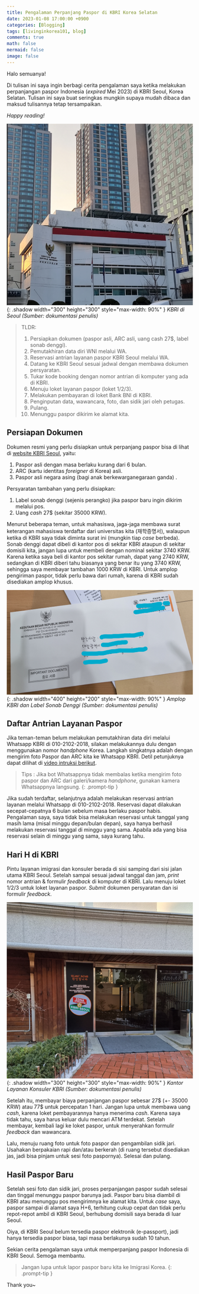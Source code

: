 ```yaml
---
title: Pengalaman Perpanjang Paspor di KBRI Korea Selatan
date: 2023-01-08 17:00:00 +0900
categories: [Blogging]
tags: [livinginkorea101, blog]
comments: true
math: false
mermaid: false
image: false
---
```


Halo semuanya! 

Di tulisan ini saya ingin berbagi cerita pengalaman saya ketika melakukan perpanjangan paspor Indonesia (*expired* Mei 2023) di KBRI Seoul, Korea Selatan. Tulisan ini saya buat seringkas mungkin supaya mudah dibaca dan maksud tulisannya tetap tersampaikan.

*Happy reading!*

![KBRI Seoul](/assets/post/img/kbri.png){: .shadow width="300" height="300" style="max-width: 90%" }
_KBRI di Seoul (Sumber: dokumentasi penulis)_

> TLDR:
> 
> 1. Persiapkan dokumen (paspor asli, ARC asli, uang cash 27$, label sonab denggi).
> 2. Pemutakhiran data diri WNI melalui WA.
> 3. Reservasi antrian layanan paspor KBRI Seoul melalui WA.
> 4. Datang ke KBRI Seoul sesuai jadwal dengan membawa dokumen persyaratan.
> 5. Tukar kode booking dengan nomor antrian di komputer yang ada di KBRI.
> 6. Menuju loket layanan paspor (loket 1/2/3).
> 7. Melakukan pembayaran di loket Bank BNI di KBRI.
> 8. Penginputan data, wawancara, foto, dan sidik jari oleh petugas.
> 9. Pulang.
> 10. Menunggu paspor dikirim ke alamat kita.


## Persiapan Dokumen

Dokumen resmi yang perlu disiapkan untuk perpanjang paspor bisa di lihat di [website KBRI Seoul](https://kemlu.go.id/seoul/id/pages/penggantian_paspor_karena_habis_masa_berlaku/1305/about-service), yaitu:

1. Paspor asli dengan masa berlaku kurang dari 6 bulan.
2. ARC (kartu identitas *foreigner* di Korea) asli.
3. Paspor asli negara asing (bagi anak berkewarganegaraan ganda) .

Persyaratan tambahan yang perlu disiapkan:

1. Label sonab denggi (sejenis perangko) jika paspor baru ingin dikirim melalui pos.
2. Uang *cash* 27$ (sekitar 35000 KRW).

Menurut beberapa teman, untuk mahasiswa, jaga-jaga membawa surat keterangan mahasiswa terdaftar dari universitas kita (재학증명서), walaupun ketika di KBRI saya tidak diminta surat ini (mungkin tiap *case* berbeda). Sonab denggi dapat dibeli di kantor pos di sekitar KBRI ataupun di sekitar domisili kita, jangan lupa untuk membeli dengan nominal sekitar 3740 KRW. Karena ketika saya beli di kantor pos sekitar rumah, dapat yang 2740 KRW, sedangkan di KBRI diberi tahu biasanya yang benar itu yang 3740 KRW, sehingga saya membayar tambahan 1000 KRW di KBRI. Untuk amplop pengiriman paspor, tidak perlu bawa dari rumah, karena di KBRI sudah disediakan amplop khusus.

![Amplop & Sonab Denggi](/assets/post/img/amplopkbri.png){: .shadow width="400" height="200" style="max-width: 90%" }
_Amplop KBRI dan Label Sonab Denggi (Sumber: dokumentasi penulis)_

## Daftar Antrian Layanan Paspor

Jika teman-teman belum melakukan pemutakhiran data diri melalui Whatsapp KBRI di 010-2102-2018, silakan melakukannya dulu dengan menggunakan nomor *handphone* Korea. Langkah singkatnya adalah dengan mengirim foto Paspor dan ARC kita ke Whatsapp KBRI. Detil petunjuknya dapat dilihat di [video intruksi berikut](https://youtu.be/7DjluOEG4UM). 

> Tips :
> Jika bot Whatsappnya tidak membalas ketika mengirim foto paspor dan ARC dari galeri/kamera *handphone*, gunakan kamera Whatsappnya langsung.
{: .prompt-tip }

Jika sudah terdaftar, selanjutnya adalah melakukan reservasi antrian layanan melalui Whatsapp di 010-2102-2018. Reservasi dapat dilakukan secepat-cepatnya 6 bulan sebelum masa berlaku paspor habis. Pengalaman saya, saya tidak bisa melakukan reservasi untuk tanggal yang masih lama (misal minggu depan/bulan depan), saya hanya berhasil melakukan reservasi tanggal di minggu yang sama. Apabila ada yang bisa reservasi selain di minggu yang sama, saya kurang tahu.

## Hari H di KBRI

Pintu layanan imigrasi dan konsuler berada di sisi samping dari sisi jalan utama KBRI Seoul. Setelah sampai sesuai jadwal tanggal dan jam, *print* nomor antrian & formulir *feedback* di komputer di KBRI. Lalu menuju loket 1/2/3 untuk loket layanan paspor. *Submit* dokumen persyaratan dan isi formulir *feedback*. 

![Pintu](/assets/post/img/pintukonsuler.png){: .shadow width="300" height="300" style="max-width: 90%" }
_Kantor Layanan Konsuler KBRI (Sumber: dokumentasi penulis)_

Setelah itu, membayar biaya perpanjangan paspor sebesar 27$ (+- 35000 KRW) atau 77$ untuk percepatan 1 hari. Jangan lupa untuk membawa uang *cash*, karena loket pembayarannya hanya menerima *cash*. Karena saya tidak tahu, saya harus keluar dulu mencari ATM terdekat. Setelah membayar, kembali lagi ke loket paspor, untuk menyerahkan formulir *feedback* dan wawancara. 

Lalu, menuju ruang foto untuk foto paspor dan pengambilan sidik jari. Usahakan berpakaian rapi dan/atau berkerah (di ruang tersebut disediakan jas, jadi bisa pinjam untuk sesi foto paspornya). Selesai dan pulang.

 

## Hasil Paspor Baru

Setelah sesi foto dan sidik jari, proses perpanjangan paspor sudah selesai dan tinggal menunggu paspor barunya jadi. Paspor baru bisa diambil di KBRI atau menunggu pos mengirimnya ke alamat kita. Untuk *case* saya, paspor sampai di alamat saya H+6, terhitung cukup cepat dan tidak perlu repot-repot ambil di KBRI Seoul, berhubung domisili saya berada di luar Seoul.

Oiya, di KBRI Seoul belum tersedia paspor elektronik (e-passport), jadi hanya tersedia paspor biasa, tapi masa berlakunya sudah 10 tahun.

Sekian cerita pengalaman saya untuk memperpanjang paspor Indonesia di KBRI Seoul. Semoga membantu.

> Jangan lupa untuk lapor paspor baru kita ke Imigrasi Korea.
{: .prompt-tip }

Thank you~




